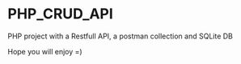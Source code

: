 # PHP_CRUD_API

PHP project with a Restfull API, a postman collection and SQLite DB

Hope you will enjoy =)
